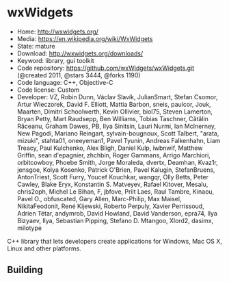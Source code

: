 # wxWidgets

- Home: http://wxwidgets.org/
- Media: https://en.wikipedia.org/wiki/WxWidgets
- State: mature
- Download: http://wxwidgets.org/downloads/
- Keyword: library, gui toolkit
- Code repository: https://github.com/wxWidgets/wxWidgets.git (@created 2011, @stars 3444, @forks 1190)
- Code language: C++, Objective-C
- Code license: Custom
- Developer: VZ, Robin Dunn, Václav Slavík, JulianSmart, Stefan Csomor, Artur Wieczorek, David F. Elliott, Mattia Barbon, sneis, paulcor, Jouk, Maarten, Dimitri Schoolwerth, Kevin Ollivier, biol75, Steven Lamerton, Bryan Petty, Mart Raudsepp, Ben Williams, Tobias Taschner, Cătălin Răceanu, Graham Dawes, PB, Ilya Sinitsin, Lauri Nurmi, Ian McInerney, New Pagodi, Mariano Reingart, sylvain-bougnoux, Scott Talbert, "arata, mizuki", stahta01, oneeyeman1, Pavel Tyunin, Andreas Falkenhahn, Liam Treacy, Paul Kulchenko, Alex Bligh, Daniel Kulp, iwbnwif, Matthew Griffin, sean d'epagnier, zhchbin, Roger Gammans, Arrigo Marchiori, orbitcowboy, Phoebe Smith, Jorge Moraleda, dvertx, Deamhan, Kvaz1r, jensgoe, Kolya Kosenko, Patrick O'Brien, Pavel Kalugin, StefanBruens, AntonTriest, Scott Furry, Youcef Kouchkar, wangqr, Olly Betts, Peter Cawley, Blake Eryx, Konstantin S. Matveyev, Rafael Kitover, Mesalu, chris2oph, Michel Le Bihan, F, jbfove, Priit Laes, Raul Tambre, Kinaou, Pavel O., obfuscated, Gary Allen, Marc-Philip, Max Maisel, NikitaFeodonit, René Kijewski, Roberto Perpuly, Xavier Perrissoud, Adrien Tétar, andymrob, David Howland, David Vanderson, epra74, Ilya Bizyaev, Ilya, Sebastian Pipping, Stefano D. Mtangoo, Xlord2, dasimx, milotype

C++ library that lets developers create applications for Windows, Mac OS X, Linux and other platforms.

## Building

